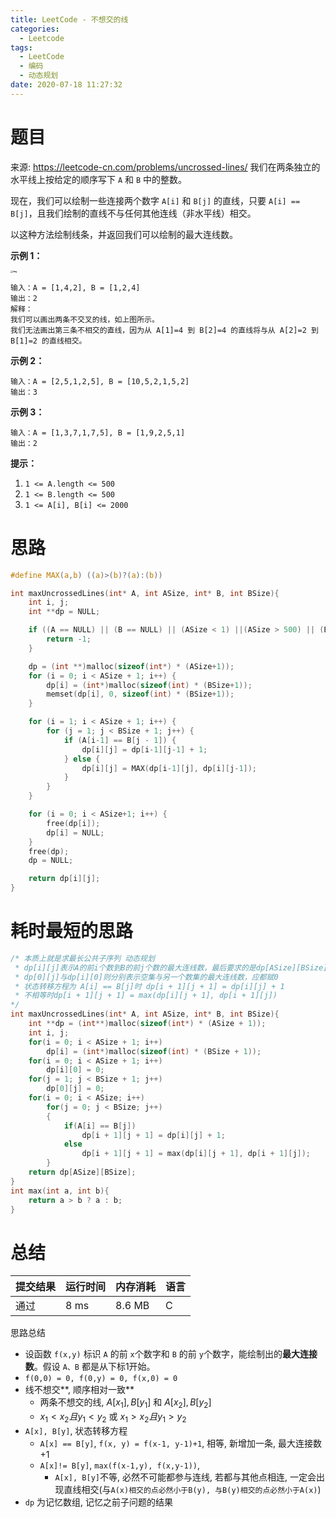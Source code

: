 ```yaml
---
title: LeetCode - 不想交的线
categories:
  - Leetcode
tags:
  - LeetCode
  - 编码
  - 动态规划
date: 2020-07-18 11:27:32
---
```


# 题目

来源: https://leetcode-cn.com/problems/uncrossed-lines/
我们在两条独立的水平线上按给定的顺序写下 `A` 和 `B` 中的整数。

现在，我们可以绘制一些连接两个数字 `A[i]` 和 `B[j]` 的直线，只要 `A[i] == B[j]`，且我们绘制的直线不与任何其他连线（非水平线）相交。

以这种方法绘制线条，并返回我们可以绘制的最大连线数。

 

**示例 1：**

**<img src="https://assets.leetcode-cn.com/aliyun-lc-upload/uploads/2019/04/28/142.png" alt="img" style="zoom: 25%;" />**

```
输入：A = [1,4,2], B = [1,2,4]
输出：2
解释：
我们可以画出两条不交叉的线，如上图所示。
我们无法画出第三条不相交的直线，因为从 A[1]=4 到 B[2]=4 的直线将与从 A[2]=2 到 B[1]=2 的直线相交。
```

**示例 2：**

```
输入：A = [2,5,1,2,5], B = [10,5,2,1,5,2]
输出：3
```

**示例 3：**

```
输入：A = [1,3,7,1,7,5], B = [1,9,2,5,1]
输出：2
```

 

**提示：**

1. `1 <= A.length <= 500`
2. `1 <= B.length <= 500`
3. `1 <= A[i], B[i] <= 2000`

 

# 思路

```c
#define MAX(a,b) ((a)>(b)?(a):(b))

int maxUncrossedLines(int* A, int ASize, int* B, int BSize){
    int i, j;
    int **dp = NULL;

    if ((A == NULL) || (B == NULL) || (ASize < 1) ||(ASize > 500) || (BSize < 1) || (BSize > 500)) {
        return -1;
    }

    dp = (int **)malloc(sizeof(int*) * (ASize+1));
    for (i = 0; i < ASize + 1; i++) {
        dp[i] = (int*)malloc(sizeof(int) * (BSize+1));
        memset(dp[i], 0, sizeof(int) * (BSize+1));
    }

    for (i = 1; i < ASize + 1; i++) {
        for (j = 1; j < BSize + 1; j++) {
            if (A[i-1] == B[j - 1]) {
                dp[i][j] = dp[i-1][j-1] + 1;
            } else {
                dp[i][j] = MAX(dp[i-1][j], dp[i][j-1]);
            }
        }
    }

    for (i = 0; i < ASize+1; i++) {
        free(dp[i]);
        dp[i] = NULL;
    }
    free(dp);
    dp = NULL;

    return dp[i][j];
}
```





# 耗时最短的思路



```c
/* 本质上就是求最长公共子序列 动态规划
 * dp[i][j]表示A的前i个数到B的前j个数的最大连线数，最后要求的是dp[ASize][BSize]
 * dp[0][j]与dp[i][0]则分别表示空集与另一个数集的最大连线数，应都赋0
 * 状态转移方程为 A[i] == B[j]时 dp[i + 1][j + 1] = dp[i][j] + 1
 * 不相等时dp[i + 1][j + 1] = max(dp[i][j + 1], dp[i + 1][j])
*/
int maxUncrossedLines(int* A, int ASize, int* B, int BSize){
    int **dp = (int**)malloc(sizeof(int*) * (ASize + 1));
    int i, j;
    for(i = 0; i < ASize + 1; i++)
        dp[i] = (int*)malloc(sizeof(int) * (BSize + 1));
    for(i = 0; i < ASize + 1; i++)
        dp[i][0] = 0;
    for(j = 1; j < BSize + 1; j++)
        dp[0][j] = 0;
    for(i = 0; i < ASize; i++)
        for(j = 0; j < BSize; j++)
        {
            if(A[i] == B[j])
                dp[i + 1][j + 1] = dp[i][j] + 1;
            else
                dp[i + 1][j + 1] = max(dp[i][j + 1], dp[i + 1][j]);
        }
    return dp[ASize][BSize];
}
int max(int a, int b){
    return a > b ? a : b;
}
```



# 总结

| 提交结果 | 运行时间 | 内存消耗 | 语言 |
| :------- | :------- | :------- | :--- |
| 通过     | 8 ms     | 8.6 MB   | C    |

思路总结

- 设函数 `f(x,y)` 标识 `A` 的前 `x`个数字和 `B` 的前 `y`个数字，能绘制出的**最大连接数**。假设 `A、B` 都是从下标1开始。
- `f(0,0) = 0, f(0,y) = 0, f(x,0) = 0`
- 线不想交**, 顺序相对一致**
  - 两条不想交的线, $A[x_1], B[y_1]$ 和 $A[x_2], B[y_2]$
  - $x_1 < x_2 且 y_1 < y_2$ 或 $x_1 > x_2 且 y_1 > y_2$
- `A[x], B[y]`, 状态转移方程
  - `A[x] == B[y]`,  `f(x, y) = f(x-1, y-1)+1`, 相等, 新增加一条, 最大连接数+1
  - `A[x]!= B[y]`,  `max(f(x-1,y), f(x,y-1))`,  
    - `A[x], B[y]`不等, 必然不可能都参与连线, 若都与其他点相连, 一定会出现直线相交(与`A(x)相交的点必然小于B(y), 与B(y)相交的点必然小于A(x)`)
- `dp` 为记忆数组, 记忆之前子问题的结果

